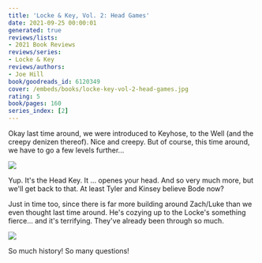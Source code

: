 ```yaml
---
title: 'Locke & Key, Vol. 2: Head Games'
date: 2021-09-25 00:00:01
generated: true
reviews/lists:
- 2021 Book Reviews
reviews/series:
- Locke & Key
reviews/authors:
- Joe Hill
book/goodreads_id: 6120349
cover: /embeds/books/locke-key-vol-2-head-games.jpg
rating: 5
book/pages: 160
series_index: [2]
---
```

Okay last time around, we were introduced to Keyhose, to the Well (and the creepy denizen thereof). Nice and creepy. But of course, this time around, we have to go a few levels further...  

![](/embeds/books/attachments/locke-and-key-2.1.png)  

<!--more-->

Yup. It's the Head Key. It ... openes your head. And so very much more, but we'll get back to that. At least Tyler and Kinsey believe Bode now?  

Just in time too, since there is far more building around Zach/Luke than we even thought last time around. He's cozying up to the Locke's something fierce... and it's terrifying. They've already been through so much.  

![](/embeds/books/attachments/locke-and-key-2.3.png)  

So much history! So many questions!